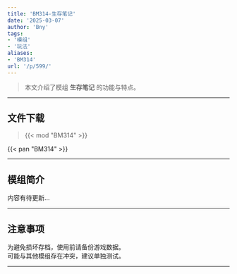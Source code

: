 ```yaml
---
title: 'BM314-生存笔记'
date: '2025-03-07'
author: 'Bny'
tags:
- '模组'
- '玩法'
aliases:
- 'BM314'
url: '/p/599/'
---
```


> 本文介绍了模组 **生存笔记** 的功能与特点。

---

## 文件下载  

> {{< mod "BM314" >}}  

{{< pan "BM314" >}}  

---

## 模组简介

>  
内容有待更新...  

---

## 注意事项

>  
为避免损坏存档，使用前请备份游戏数据。  
可能与其他模组存在冲突，建议单独测试。  

---

